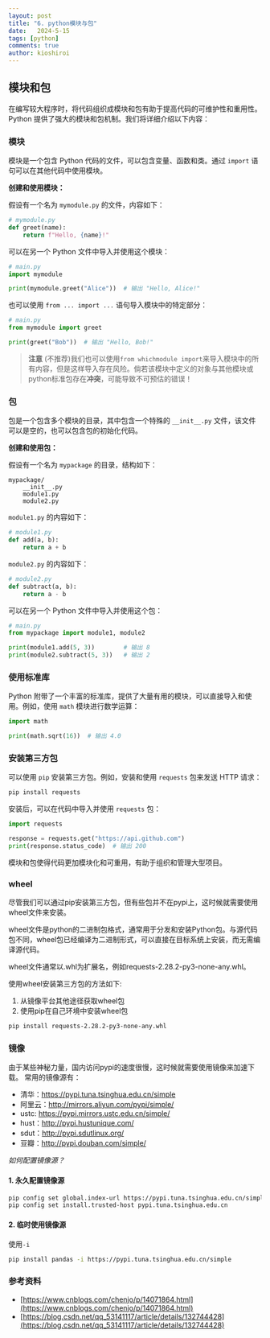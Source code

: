 ```yaml
---
layout: post
title: "6. python模块与包"
date:   2024-5-15
tags: [python]
comments: true
author: kioshiroi
---
```

## 模块和包

在编写较大程序时，将代码组织成模块和包有助于提高代码的可维护性和重用性。Python 提供了强大的模块和包机制。我们将详细介绍以下内容：

### 模块

模块是一个包含 Python 代码的文件，可以包含变量、函数和类。通过 `import` 语句可以在其他代码中使用模块。

**创建和使用模块：**

假设有一个名为 `mymodule.py` 的文件，内容如下：

```python
# mymodule.py
def greet(name):
    return f"Hello, {name}!"
```

可以在另一个 Python 文件中导入并使用这个模块：

```python
# main.py
import mymodule

print(mymodule.greet("Alice"))  # 输出 "Hello, Alice!"
```

也可以使用 `from ... import ...` 语句导入模块中的特定部分：

```python
# main.py
from mymodule import greet

print(greet("Bob"))  # 输出 "Hello, Bob!"
```

> **注意**
> (不推荐)我们也可以使用`from whichmodule import`来导入模块中的所有内容，但是这样导入存在风险。倘若该模块中定义的对象与其他模块或python标准包存在**冲突**，可能导致不可预估的错误！


### 包

包是一个包含多个模块的目录，其中包含一个特殊的 `__init__.py` 文件，该文件可以是空的，也可以包含包的初始化代码。

**创建和使用包：**

假设有一个名为 `mypackage` 的目录，结构如下：

```
mypackage/
    __init__.py
    module1.py
    module2.py
```

`module1.py` 的内容如下：

```python
# module1.py
def add(a, b):
    return a + b
```

`module2.py` 的内容如下：

```python
# module2.py
def subtract(a, b):
    return a - b
```

可以在另一个 Python 文件中导入并使用这个包：

```python
# main.py
from mypackage import module1, module2

print(module1.add(5, 3))        # 输出 8
print(module2.subtract(5, 3))   # 输出 2
```

### 使用标准库

Python 附带了一个丰富的标准库，提供了大量有用的模块，可以直接导入和使用。例如，使用 `math` 模块进行数学运算：

```python
import math

print(math.sqrt(16))  # 输出 4.0
```

### 安装第三方包

可以使用 `pip` 安装第三方包。例如，安装和使用 `requests` 包来发送 HTTP 请求：

```bash
pip install requests
```

安装后，可以在代码中导入并使用 `requests` 包：

```python
import requests

response = requests.get("https://api.github.com")
print(response.status_code)  # 输出 200
```

模块和包使得代码更加模块化和可重用，有助于组织和管理大型项目。

### wheel
尽管我们可以通过pip安装第三方包，但有些包并不在pypi上，这时候就需要使用wheel文件来安装。

wheel文件是python的二进制包格式，通常用于分发和安装Python包。与源代码包不同，wheel包已经编译为二进制形式，可以直接在目标系统上安装，而无需编译源代码。

wheel文件通常以.whl为扩展名，例如requests-2.28.2-py3-none-any.whl。

使用wheel安装第三方包的方法如下:
1. 从镜像平台其他途径获取wheel包
2. 使用pip在自己环境中安装wheel包
```bash
pip install requests-2.28.2-py3-none-any.whl
```

### 镜像
由于某些神秘力量，国内访问pypi的速度很慢，这时候就需要使用镜像来加速下载。
常用的镜像源有：
- 清华：https://pypi.tuna.tsinghua.edu.cn/simple
- 阿里云：http://mirrors.aliyun.com/pypi/simple/
- ustc: https://pypi.mirrors.ustc.edu.cn/simple/
- hust：http://pypi.hustunique.com/
- sdut：http://pypi.sdutlinux.org/
- 豆瓣：http://pypi.douban.com/simple/

*如何配置镜像源？*
#### 1. 永久配置镜像源
```bash
pip config set global.index-url https://pypi.tuna.tsinghua.edu.cn/simple/
pip config set install.trusted-host pypi.tuna.tsinghua.edu.cn
```

#### 2. 临时使用镜像源
使用`-i`
```bash
pip install pandas -i https://pypi.tuna.tsinghua.edu.cn/simple 
```

### 参考资料
- [https://www.cnblogs.com/chenjo/p/14071864.html](https://www.cnblogs.com/chenjo/p/14071864.html)
- [https://blog.csdn.net/qq_53141117/article/details/132744428](https://blog.csdn.net/qq_53141117/article/details/132744428)